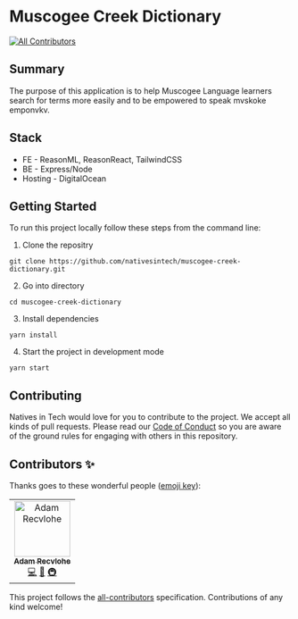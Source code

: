 # Muscogee Creek Dictionary
[![All Contributors](https://img.shields.io/badge/all_contributors-1-orange.svg?style=flat-square)](#contributors)

## Summary

The purpose of this application is to help Muscogee Language learners search for terms more easily and to be empowered to speak mvskoke emponvkv.

## Stack

- FE - ReasonML, ReasonReact, TailwindCSS
- BE - Express/Node
- Hosting - DigitalOcean

## Getting Started

To run this project locally follow these steps from the command line:

1. Clone the repositry

```shell
git clone https://github.com/nativesintech/muscogee-creek-dictionary.git
```

2. Go into directory

```shell
cd muscogee-creek-dictionary
```

3. Install dependencies

```shell
yarn install
```

4. Start the project in development mode

```shell
yarn start
```

## Contributing

Natives in Tech would love for you to contribute to the project. We accept all kinds of pull requests. Please read our [Code of Conduct](./CODE_OF_CONDUCT.md) so you are aware of the ground rules for engaging with others in this repository.

## Contributors ✨

Thanks goes to these wonderful people ([emoji key](https://allcontributors.org/docs/en/emoji-key)):

<!-- ALL-CONTRIBUTORS-LIST:START - Do not remove or modify this section -->
<!-- prettier-ignore -->
<table>
  <tr>
    <td align="center"><a href="https://arecvlohe.github.io/simple-portfolio/"><img src="https://avatars3.githubusercontent.com/u/9747933?v=4" width="100px;" alt="Adam Recvlohe"/><br /><sub><b>Adam Recvlohe</b></sub></a><br /><a href="https://github.com/nativesintech/muscogee-creek-dictionary/commits?author=arecvlohe" title="Code">💻</a> <a href="https://github.com/nativesintech/muscogee-creek-dictionary/commits?author=arecvlohe" title="Documentation">📖</a> <a href="#infra-arecvlohe" title="Infrastructure (Hosting, Build-Tools, etc)">🚇</a></td>
  </tr>
</table>

<!-- ALL-CONTRIBUTORS-LIST:END -->

This project follows the [all-contributors](https://github.com/all-contributors/all-contributors) specification. Contributions of any kind welcome!